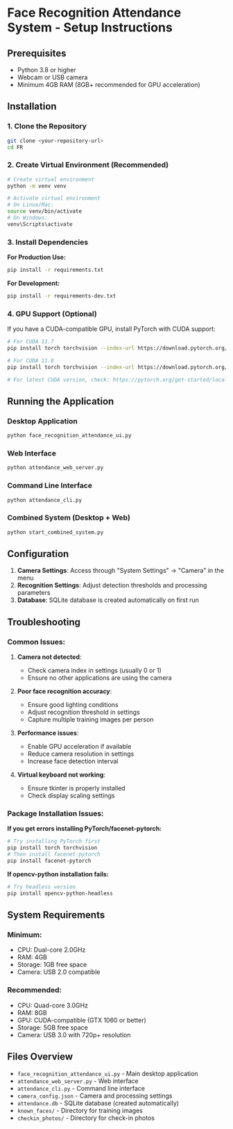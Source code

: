 # Face Recognition Attendance System - Setup Instructions

## Prerequisites

- Python 3.8 or higher
- Webcam or USB camera
- Minimum 4GB RAM (8GB+ recommended for GPU acceleration)

## Installation

### 1. Clone the Repository
```bash
git clone <your-repository-url>
cd FR
```

### 2. Create Virtual Environment (Recommended)
```bash
# Create virtual environment
python -m venv venv

# Activate virtual environment
# On Linux/Mac:
source venv/bin/activate
# On Windows:
venv\Scripts\activate
```

### 3. Install Dependencies

**For Production Use:**
```bash
pip install -r requirements.txt
```

**For Development:**
```bash
pip install -r requirements-dev.txt
```

### 4. GPU Support (Optional)

If you have a CUDA-compatible GPU, install PyTorch with CUDA support:
```bash
# For CUDA 11.7
pip install torch torchvision --index-url https://download.pytorch.org/whl/cu117

# For CUDA 11.8
pip install torch torchvision --index-url https://download.pytorch.org/whl/cu118

# For latest CUDA version, check: https://pytorch.org/get-started/locally/
```

## Running the Application

### Desktop Application
```bash
python face_recognition_attendance_ui.py
```

### Web Interface
```bash
python attendance_web_server.py
```

### Command Line Interface
```bash
python attendance_cli.py
```

### Combined System (Desktop + Web)
```bash
python start_combined_system.py
```

## Configuration

1. **Camera Settings**: Access through "System Settings" → "Camera" in the menu
2. **Recognition Settings**: Adjust detection thresholds and processing parameters
3. **Database**: SQLite database is created automatically on first run

## Troubleshooting

### Common Issues:

1. **Camera not detected**:
   - Check camera index in settings (usually 0 or 1)
   - Ensure no other applications are using the camera

2. **Poor face recognition accuracy**:
   - Ensure good lighting conditions
   - Adjust recognition threshold in settings
   - Capture multiple training images per person

3. **Performance issues**:
   - Enable GPU acceleration if available
   - Reduce camera resolution in settings
   - Increase face detection interval

4. **Virtual keyboard not working**:
   - Ensure tkinter is properly installed
   - Check display scaling settings

### Package Installation Issues:

**If you get errors installing PyTorch/facenet-pytorch:**
```bash
# Try installing PyTorch first
pip install torch torchvision
# Then install facenet-pytorch
pip install facenet-pytorch
```

**If opencv-python installation fails:**
```bash
# Try headless version
pip install opencv-python-headless
```

## System Requirements

### Minimum:
- CPU: Dual-core 2.0GHz
- RAM: 4GB
- Storage: 1GB free space
- Camera: USB 2.0 compatible

### Recommended:
- CPU: Quad-core 3.0GHz
- RAM: 8GB
- GPU: CUDA-compatible (GTX 1060 or better)
- Storage: 5GB free space
- Camera: USB 3.0 with 720p+ resolution

## Files Overview

- `face_recognition_attendance_ui.py` - Main desktop application
- `attendance_web_server.py` - Web interface
- `attendance_cli.py` - Command line interface
- `camera_config.json` - Camera and processing settings
- `attendance.db` - SQLite database (created automatically)
- `known_faces/` - Directory for training images
- `checkin_photos/` - Directory for check-in photos